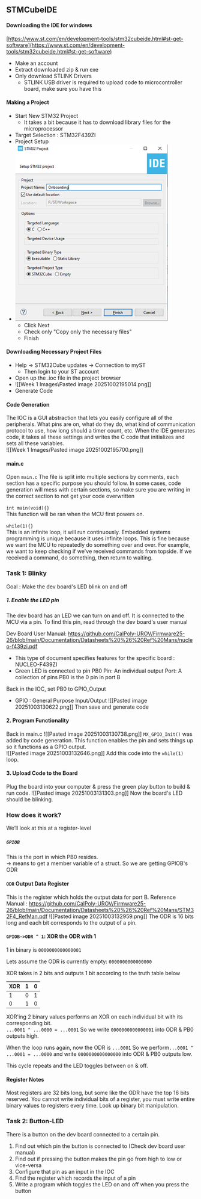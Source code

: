 ## STMCubeIDE
#### Downloading the IDE for windows
[https://www.st.com/en/development-tools/stm32cubeide.html#st-get-software](https://www.st.com/en/development-tools/stm32cubeide.html#st-get-software)  

- Make an account
- Extract downloaded zip & run exe
- Only download STLINK Drivers
	- STLINK USB driver is required to upload code to microcontroller board, make sure you have this  

#### Making a Project  
- Start New STM32 Project
	- It takes a bit because it has to download library files for the microprocessor
- Target Selection : STM32F439ZI
- Project Setup
- ![Image](https://github.com/CalPoly-UROV/Firmware25-26/blob/main/Documentation/Onboarding/Week%201%20Images/Pasted%20image%2020251002194626.png)
	- Click Next
	- Check only "Copy only the necessary files"
	- Finish

#### Downloading Necessary Project Files
- Help -> STM32Cube updates -> Connection to myST
	- Then login to your ST account
- Open up the .ioc file in the project browser
- ![[Week 1 Images\Pasted image 20251002195014.png]]
- Generate Code

#### Code Generation
The IOC is a GUI abstraction that lets you easily configure all of the peripherals. What pins are on, what do they do, what kind of communication protocol to use, how long should a timer count, etc. When the IDE generates code, it takes all these settings and writes the C code that initializes and sets all these variables.  
![[Week 1 Images/Pasted image 20251002195700.png]]

#### main.c
Open `main.c` The file is split into multiple sections by comments, each section has a specific purpose you should follow. In some cases, code generation will mess with certain sections, so make sure you are writing in the correct section to not get your code overwritten

`int main(void){}`   
	This function will be ran when the MCU first powers on.    

`while(1){}`   
	This is an infinite loop, it will run continuously. Embedded systems programming is unique because it uses infinite loops. This is fine because we want the MCU to repeatedly do something over and over. For example, we want to keep checking if we've received commands from topside. If we received a command, do something, then return to waiting.

### Task 1: Blinky 
Goal : Make the dev board's LED blink on and off
##### 1. Enable the LED pin
The dev board has an LED we can turn on and off. It is connected to the MCU via a pin. To find this pin, read through the dev board's user manual 

Dev Board User Manual: https://github.com/CalPoly-UROV/Firmware25-26/blob/main/Documentation/Datasheets%20%26%20Ref%20Mans/nucleo-f439zi.pdf
- This type of document specifies features for the specific board : NUCLEO-F439ZI
- Green LED is connected to pin PB0
	Pin: An individual output
	Port: A collection of pins
	PB0 is the 0 pin in port B

Back in the IOC, set PB0 to GPIO_Output  
- GPIO : General Purpose Input/Output
![[Pasted image 20251003130622.png]]
Then save and generate code

#### 2. Program Functionality
Back in main.c
![[Pasted image 20251003130738.png]]
`MX_GPIO_Init()` was added by code generation. This function enables the pin and sets things up so it functions as a GPIO output.  
![[Pasted image 20251003132646.png]]
Add this code into the `while(1)` loop. 

#### 3. Upload Code to the Board  
Plug the board into your computer & press the green play button to build & run code.
![[Pasted image 20251003131303.png]]
Now the board's LED should be blinking.

### How does it work?  
We’ll look at this at a register-level

##### `GPIOB`
This is the port in which PB0 resides.  
-> means to get a member variable of a struct. So we are getting GPIOB's ODR

#### `ODR` Output Data Register
This is the register which holds the output data for port B.
Reference Manual : https://github.com/CalPoly-UROV/Firmware25-26/blob/main/Documentation/Datasheets%20%26%20Ref%20Mans/STM32F4_RefMan.pdf
![[Pasted image 20251003132959.png]]
The ODR is 16 bits long and each bit corresponds to the output of a pin.

#### `GPIOB->ODR ^ 1`: XOR the ODR with 1
1 in binary is `0000000000000001`  

Lets assume the ODR is currently empty: `0000000000000000`  

XOR takes in 2 bits and outputs 1 bit according to the truth table below  

| XOR | 1   | 0   |
| --- | --- | --- |
| 1   | 0   | 1   |
| 0   | 1   | 0   |
XOR'ing 2 binary values performs an XOR on each individual bit with its corresponding bit.  
`...0001 ^ ...0000 = ...0001`  So we write `0000000000000001` into ODR & PB0 outputs high.  

When the loop runs again, now the ODR is `...0001` So we perform`...0001 ^ ...0001 = ...0000` and write `0000000000000000` into ODR & PB0 outputs low.  

This cycle repeats and the LED toggles between on & off.  

#### Register Notes
Most registers are 32 bits long, but some like the ODR have the top 16 bits reserved. You cannot write individual bits of a register, you must write entire binary values to registers every time. Look up binary bit manipulation.

### Task 2: Button-LED 
There is a button on the dev board connected to a certain pin. 
1. Find out which pin the button is connected to (Check dev board user manual)
2. Find out if pressing the button makes the pin go from high to low or vice-versa
3. Configure that pin as an input in the IOC
4. Find the register which records the input of a pin
5. Write a program which toggles the LED on and off when you press the button